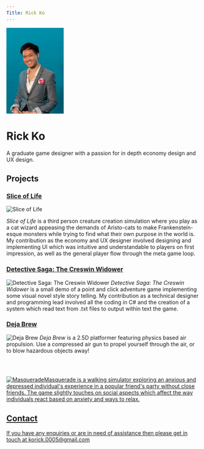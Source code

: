 ```yaml
---
Title: Rick Ko
---
```


<html>
  <head>
    <title>Rick Ko</title>
  </head>
  <body>

<img align="centre" width="150.25" height="225" src="https://raw.githubusercontent.com/KoRick95/rkdesign/main/RickKo.png" alt="This is me">

<h1>Rick Ko</h1>
A graduate game designer with a passion for in depth economy design and UX design.

<h2>Projects</h2>
<h3><a href="http://sliceoflife.com.au"> Slice of Life</a> <br> </h3>
<img align="centre" width="496.1" height="701.6" src="https://github.com/KoRick95/sliceoflifeweb/blob/main/SliceofLife.jpg?raw=true" alt="Slice of Life"> <br>

<i>Slice of Life</i> is a third person creature creation simulation where you play as a cat wizard appeasing the demands of Aristo-cats to make Frankenstein-esque monsters while trying to find what their own purpose in the world is. My contribution as the economy and UX designer involved designing and implementing UI which was intuitive and understandable to players on first impression, as well as the general player flow through the meta game loop.

<h3><a href="https://armgarr.itch.io/detective-saga-the-creswin-widower"> Detective Saga: The Creswin Widower</a> <br> </h3>
<img align="centre" src="https://img.itch.zone/aW1hZ2UvNjQ5NTA1LzM0ODI5ODEucG5n/original/jPT0lg.png" alt="Detective Saga: The Creswin Widower">
<i>Detective Saga: The Creswin Widower</i> is a small demo of a point and click adventure game implementing some visual novel style story telling. My contribution as a technical designer and programming lead involved all the coding in C# and the creation of a system which read text from .txt files to output within text the game.

<h3><a href="https://koshifu.itch.io/deja-brew"> Deja Brew</a> <br> </h3>
<img align="centre" src="" alt="Deja Brew">
<i>Deja Brew</i> is a 2.5D platformer featuring physics based air propulsion. Use a compressed air gun to propel yourself through the air, or to blow hazardous objects away!

<h3><a href="" Masquerade</a> <br> </h3>
<img align="centre" src="https://koshifu.itch.io/masquerade" alt="Masquerade"
<i>Masquerade</i> is a walking simulator exploring an anxious and depressed individual's experience in a popular friend's party without close friends. The game slightly touches on social aspects which affect the way individuals react based on anxiety and ways to relax.

<h2>Contact</h2>
If you have any enquiries or are in need of assistance then please get in touch at <a href="mailto:korick.0005@gmail.com"> korick.0005@gmail.com</a>

  </body>
</html>
